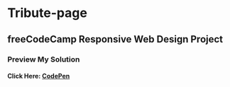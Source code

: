 # Tribute-page

## freeCodeCamp Responsive Web Design Project

### Preview My Solution 

#### Click Here: [CodePen](https://codepen.io/MBeznytska/pen/poRGEVO)

